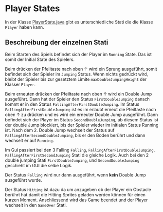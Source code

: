 # Player States

In der Klasse [PlayerState.java](..\..\src\main\java\ch\teko\bir\jumpdude\Player\PlayerState.java) gibt es unterschiedliche Stati die die Klasse `Player` haben kann.

## Beschreibung der einzelnen Stati

Beim Starten des Spiels befindet sich der Player im `Running` State. Das ist somit der Initial State des Spielers.

Beim drücken der Pfeiltaste nach oben ↑ wird ein Sprung ausgeführt, somit befindet sich der Spieler im `Jumping` Status.
Wenn nichts gedrückt wird, bleibt der Spieler bis zur gesetztem Limite `maxDoubleJumpingHeight` der Klasser `Player`.

Beim erneuten drücken der Pfeiltaste nach oben ↑ wird ein Double Jump ausgeführt. Dann hat der Spieler den Status `FirstDoubleJumping` danach kommt er in den Status `FallingAfterFirstDoubleJumping`.
Im Status `FallingAfterFirstDoubleJumping` ist es im erlaubt erneut die Pfeiltaste nach oben ↑ zu drücken und es wird ein erneuter Double Jump ausgeführt. Dann befindet sich der Player im Status `SecondDoubleJumping`, ab diesem Status ist der double Jump blockiert, bis der Spieler wieder im initialen Status Running ist. Nach dem 2. Double Jump wechselt der Status auf `FallingAfterSecondDoubleJumping`, bis er den Boden berührt und dann wechselt er auf `Running`.

Im Gui passiert bei den 3 Falling `Falling`, `FallingAfterFirstDoubleJumping`, `FallingAfterFirstSecondJumping` Stati die gleiche Logik. Auch bei den 2 double jumping Stati `FirstDoubleJumping`, und `SecondDoubleJumping` geschieht im GUI die selbe Logik.

Der Status `Falling` wird nur dann ausgeführt, wenn **kein** Double Jump ausgeführt wurde.

Der Status `Hitting` ist dazu da um anzugeben ob der Player ein Obstacle berührt hat damit die Hitting Sprites geladen werden können für einen kurzen Moment. Anschliessend wird das Game beendet und der Player wechselt in den `GameOver` Stati.
